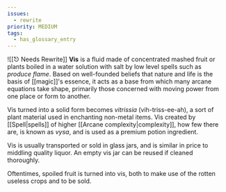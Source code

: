 ```yaml
---
issues:
  - rewrite
priority: MEDIUM
tags:
  - has_glossary_entry
---
```

![[⎋ Needs Rewrite]]
**Vis** is a fluid made of concentrated mashed fruit or plants boiled in a water solution with salt by low level spells such as *produce flame*. Based on well-founded beliefs that nature and life is the basis of [[magic]]'s essence, it acts as a base from which many arcane equations take shape, primarily those concerned with moving power from one place or form to another.

Vis turned into a solid form becomes *vitrissia* (vih-triss-ee-ah), a sort of plant material used in enchanting non-metal items. Vis created by [[Spell|spells]] of higher [[Arcane complexity|complexity]], how few there are, is known as *vysa*, and is used as a premium potion ingredient.

Vis is usually transported or sold in glass jars, and is similar in price to middling quality liquor. An empty vis jar can be reused if cleaned thoroughly.

Oftentimes, spoiled fruit is turned into vis, both to make use of the rotten useless crops and to be sold.